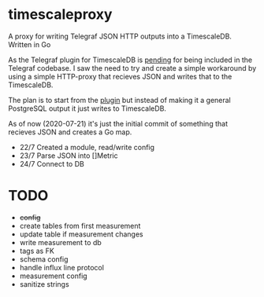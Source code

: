 # timescaleproxy
A proxy for writing Telegraf JSON HTTP outputs into a TimescaleDB. Written in Go

As the Telegraf plugin for TimescaleDB is [pending](https://github.com/influxdata/telegraf/pull/3428) for being included in the Telegraf codebase. 
I saw the need to try and create a simple workaround by using a simple HTTP-proxy that recieves JSON and writes that to the TimescaleDB.

The plan is to start from the [plugin](https://github.com/svenklemm/telegraf/tree/postgres/plugins/outputs/postgresql) but instead of making it a general PostgreSQL output it just writes to TimescaleDB.

As of now (2020-07-21) it's just the initial commit of something that recieves JSON and creates a Go map.
- 22/7  Created a module, read/write config
- 23/7  Parse JSON into []Metric
- 24/7  Connect to DB

# TODO
- ~~config~~
- create tables from first measurement
- update table if measurement changes
- write measurement to db
- tags as FK
- schema config
- handle influx line protocol
- measurement config
- sanitize strings